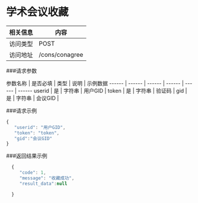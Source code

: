 # 学术会议收藏
 相关信息 | 内容
 ------ | ------
 访问类型 | POST
 访问地址 | /cons/conagree

###请求参数

 参数名称 | 是否必填 | 类型 | 说明 | 示例数据
 ------ | ------ | ------ | ------ | ------ | ------
 userid | 是 | 字符串 | 用户GID | 
 token | 是 | 字符串 | 验证码 | 
 gid | 是 | 字符串 | 会议GID | 

###请求示例
```javascript
{
   "userid": "用户GID",
   "token": "token",
   "gid":"会议GID"
}
```

###返回结果示例

```javascript
  {
     "code": 1,
     "message": "收藏成功",
     "result_data":null

  }



```
